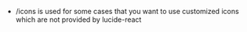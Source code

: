 - /icons is used for some cases that you want to use customized icons which are not provided by lucide-react
